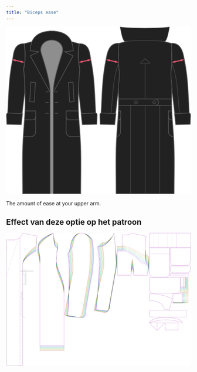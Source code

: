 ```yaml
---
title: "Biceps ease"
---
```


![Biceps ease](./bicepsease.svg)

The amount of ease at your upper arm.

## Effect van deze optie op het patroon

![This image shows the effect of this option by superimposing several variants that have a different value for this option](carlita_bicepsease_sample.svg "Effect of this option on the pattern")
